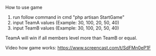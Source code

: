 How to use game
1. run follow command in cmd "php artisan StartGame"
2. input TeamA values (Example: 30, 100, 20, 50, 40)
3. input TeamB values (Example: 30, 100, 20, 50, 40)

TeamA will win if all members level more than TeamB or equal.

Video how game works: https://www.screencast.com/t/SdFMn0eP1F
